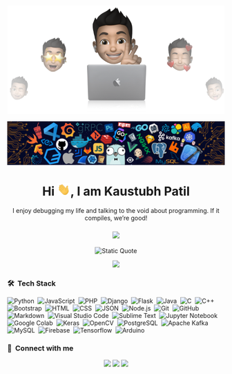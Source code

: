 <p align="center"><img src="https://raw.githubusercontent.com/KevinPatel04/KevinPatel04/master/cover-thompson.png"></p>
<p align="center"><img src="https://raw.githubusercontent.com/KevinPatel04/KevinPatel04/master/header.png"></p>

<h1 align="center">Hi <img src="https://raw.githubusercontent.com/KevinPatel04/KevinPatel04/master/Hi.gif" width="30px">, I am Kaustubh Patil </h1>

<p align="center" width="150px"> I enjoy debugging my life and talking to the void about programming. If it compiles, we’re good!</p>

<!-- <p align="center"><b>Visitor's Count</b></p> -->
<!-- <p align="center"><img src="https://profile-counter.glitch.me/%7Bits-discreeeet%7D/count.svg" alt="visitor badge"/></p> -->
<!-- <p align="center"><img src="https://github-readme-stats.vercel.app/api/top-langs/?username=its-discreeeet&layout=compact&hide=TSQL&theme=chartreuse-dark"></p>
<p align="center"><img src="https://github-readme-stats.vercel.app/api?username=its-discreeeet&count_private=true&show_icons=true&theme=chartreuse-dark&include_all_commits=true" width="400"></p> -->
<h3 align="center">
  <img src="https://readme-typing-svg.herokuapp.com?font=Fira+Code&size=22&pause=1000&color=00FF00&center=true&width=435&lines=Welcome+to+my+GitHub!;I+❤️+coding;I+explore+cool+tech+projects;Let's+collaborate!" />
</h3>
<p align="center">
  <img src="https://quotes-github-readme.vercel.app/api?type=horizontal&theme=radical&quote=Why+do+it+by+hand+in+ten+minutes+when+you+can+automate+it+in+ten+hours?&author=Me+probably" alt="Static Quote" />
</p>



<p align="center"><img src="https://github-readme-streak-stats.herokuapp.com?user=its-discreeeet&theme=chartreuse-dark"></p>

### 🛠 &nbsp;Tech Stack

![Python](https://img.shields.io/badge/-Python-05122A?style=flat&logo=python)&nbsp;
![JavaScript](https://img.shields.io/badge/-JavaScript-05122A?style=flat&logo=javascript)&nbsp;
![PHP](https://img.shields.io/badge/-PHP-05122A?style=flat&logo=php&logoColor=777BB4)&nbsp;
![Django](https://img.shields.io/badge/-Django-05122A?style=flat&logo=django&logoColor=092E20)&nbsp;
![Flask](https://img.shields.io/badge/-Flask-05122A?style=flat&logo=flask)&nbsp;
![Java](https://img.shields.io/badge/-Java-05122A?style=flat&logo=Java&logoColor=FFA518)&nbsp;
![C](https://img.shields.io/badge/-C-05122A?style=flat&logo=C&logoColor=A8B9CC)&nbsp;
![C++](https://img.shields.io/badge/-C++-05122A?style=flat&logo=C%2B%2B&logoColor=00599C)&nbsp;
![Bootstrap](https://img.shields.io/badge/-Bootstrap-05122A?style=flat&logo=bootstrap&logoColor=563D7C)&nbsp;
![HTML](https://img.shields.io/badge/-HTML-05122A?style=flat&logo=HTML5)&nbsp;
![CSS](https://img.shields.io/badge/-CSS-05122A?style=flat&logo=CSS3&logoColor=1572B6)&nbsp;
![JSON](https://img.shields.io/badge/-JSON-05122A?style=flat&logo=json&logoColor=000000)&nbsp;
![Node.js](https://img.shields.io/badge/-Node.js-05122A?style=flat&logo=node.js&logoColor=339933)&nbsp;
![Git](https://img.shields.io/badge/-Git-05122A?style=flat&logo=git)&nbsp;
![GitHub](https://img.shields.io/badge/-GitHub-05122A?style=flat&logo=github)&nbsp;
![Markdown](https://img.shields.io/badge/-Markdown-05122A?style=flat&logo=markdown)&nbsp;
![Visual Studio Code](https://img.shields.io/badge/-Visual%20Studio%20Code-05122A?style=flat&logo=visual-studio-code&logoColor=007ACC)&nbsp;
![Sublime Text](https://img.shields.io/badge/-Sublime%20Text-05122A?style=flat&logo=sublime-text&logoColor=FF9800)&nbsp;
![Jupyter Notebook](https://img.shields.io/badge/-Jupyter%20Notebook-05122A?style=flat&logo=jupyter&logoColor=F37626)&nbsp;
![Google Colab](https://img.shields.io/badge/-Google%20Colab-05122A?style=flat&logo=google-colab&logoColor=F9AB00)&nbsp;
![Keras](https://img.shields.io/badge/-Keras-05122A?style=flat&logo=keras&logoColor=D00000)&nbsp;
![OpenCV](https://img.shields.io/badge/-OpenCV-05122A?style=flat&logo=opencv&logoColor=5C3EE8)&nbsp;
![PostgreSQL](https://img.shields.io/badge/-PostgreSQL-05122A?style=flat&logo=postgresql&logoColor=336791)&nbsp;
![Apache Kafka](https://img.shields.io/badge/-Apache%20Kafka-05122A?style=flat&logo=apache-kafka&logoColor=231F20)&nbsp;
![MySQL](https://img.shields.io/badge/-MySQL-05122A?style=flat&logo=mysql&logoColor=4479A1)&nbsp;
![Firebase](https://img.shields.io/badge/-Firebase-05122A?style=flat&logo=firebase&logoColor=FFCA28)&nbsp;
![Tensorflow](https://img.shields.io/badge/-Tensorflow-05122A?style=flat&logo=tensorflow&logoColor=FF6F00)&nbsp;
![Arduino](https://img.shields.io/badge/-Arduino-05122A?style=flat&logo=arduino&logoColor=00979D)&nbsp;


### :link: &nbsp;Connect with me

<p align="center">
<a href="https://www.linkedin.com/in/kaustubh-patil-474556263"><img src="https://img.shields.io/badge/-LinkedIn-0077B5?style=for-the-badge&logo=Linkedin&logoColor=white"/></a>
<a href="mailto:kaus77135@gmail.com"><img src="https://img.shields.io/badge/-Mail Me!-D14836?style=for-the-badge&logo=Gmail&logoColor=white"/></a>
<a href="https://x.com/Kaustubh_4004"><img src="https://img.shields.io/badge/-X-1DA1F2?style=for-the-badge&logo=twitter&logoColor=white"/></a>
</p>

